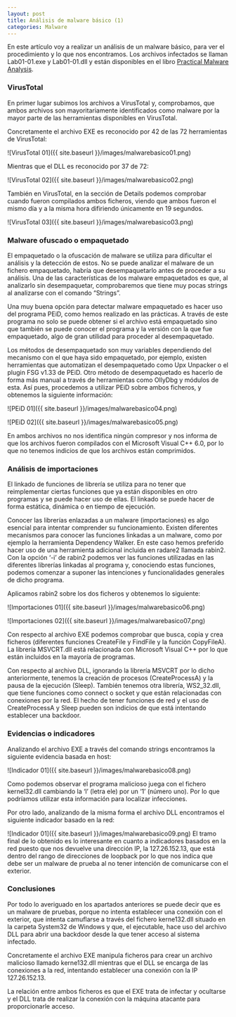 ```yaml
---
layout: post
title: Análisis de malware básico (1)
categories: Malware
---
```


En este artículo voy a realizar un análisis de un malware básico, para ver el procedimiento y lo que nos encontramos. Los archivos infectados se llaman Lab01-01.exe y Lab01-01.dll y están disponibles en el libro [Practical Malware Analysis](https://nostarch.com/malware).

### VirusTotal

En primer lugar subimos los archivos a VirusTotal y, comprobamos, que ambos archivos son mayoritariamente identificados como malware por la mayor parte de las herramientas disponibles en VirusTotal. 

Concretamente el archivo EXE es reconocido por 42 de las 72 herramientas de VirusTotal:

![VirusTotal 01]({{ site.baseurl }}/images/malwarebasico01.png)

Mientras que el DLL es reconocido por 37 de 72:

![VirusTotal 02]({{ site.baseurl }}/images/malwarebasico02.png)

También en VirusTotal, en la sección de Details podemos comprobar cuando fueron compilados ambos ficheros, viendo que ambos fueron el mismo día y a la misma hora difiriendo únicamente en 19 segundos.

![VirusTotal 03]({{ site.baseurl }}/images/malwarebasico03.png)

### Malware ofuscado o empaquetado

El empaquetado o la ofuscación de malware se utiliza para dificultar el análisis y la detección de estos. No se puede analizar el malware de un fichero empaquetado, habría que desempaquetarlo antes de proceder a su análisis. Una de las características de los malware empaquetados es que, al analizarlo sin desempaquetar, comprobaremos que tiene muy pocas strings al analizarse con el comando “Strings”.

Una muy buena opción para detectar malware empaquetado es hacer uso del programa PEiD, como hemos realizado en las prácticas. A través de este programa no solo se puede obtener si el archivo está empaquetado sino que también se puede conocer el programa y la versión con la que fue empaquetado, algo de gran utilidad para proceder al desempaquetado.

Los métodos de desempaquetado son muy variables dependiendo del mecanismo con el que haya sido empaquetado, por ejemplo, existen herramientas que automatizan el desempaquetado como Upx Unpacker o el plugin FSG v1.33 de PEiD. Otro método de desempaquetado es hacerlo de forma más manual a través de herramientas como OllyDbg y módulos de esta.
Así pues, procedemos a utilizar PEiD sobre ambos ficheros, y obtenemos la siguiente información:

![PEiD 01]({{ site.baseurl }}/images/malwarebasico04.png)

![PEiD 02]({{ site.baseurl }}/images/malwarebasico05.png)

En ambos archivos no nos identifica ningún compresor y nos informa de que los archivos fueron compilados con el Microsoft Visual C++ 6.0, por lo que no tenemos indicios de que los archivos están comprimidos.

### Análisis de importaciones

El linkado de funciones de librería se utiliza para no tener que reimplementar ciertas funciones que ya están disponibles en otro programas y se puede hacer uso de ellas. El linkado se puede hacer de forma estática, dinámica o en tiempo de ejecución.
   
Conocer las librerías enlazadas a un malware (importaciones) es algo esencial para intentar comprender su funcionamiento. Existen diferentes mecanismos para conocer las funciones linkadas a un malware, como por ejemplo la herramienta Dependency Walker. En este caso hemos preferido hacer uso de una herramienta adicional incluida en radare2 llamada rabin2. Con la opción ‘-i’ de rabin2 podemos ver las funciones utilizadas en las diferentes librerías linkadas al programa y, conociendo estas funciones, podemos comenzar a suponer las intenciones y funcionalidades generales de dicho programa.

Aplicamos rabin2 sobre los dos ficheros y obtenemos lo siguiente:

![Importaciones 01]({{ site.baseurl }}/images/malwarebasico06.png)

![Importaciones 02]({{ site.baseurl }}/images/malwarebasico07.png)

Con respecto al archivo EXE podemos comprobar que busca, copia y crea ficheros (diferentes funciones CreateFile y FindFile y la función CopyFileA). La librería MSVCRT.dll está relacionada con Microsoft Visual C++ por lo que están incluidos en la mayoría de programas.

Con respecto al archivo DLL, ignorando la librería MSVCRT por lo dicho anteriormente, tenemos la creación de procesos (CreateProcessA) y la pausa de la ejecución (Sleep). También tenemos otra librería, WS2_32.dll, que tiene funciones como connect o socket y que están relacionadas con conexiones por la red. El hecho de tener funciones de red y el uso de CreateProcessA y Sleep pueden son indicios de que está intentando establecer una backdoor.

### Evidencias o indicadores

Analizando el archivo EXE a través del comando strings encontramos la siguiente evidencia basada en host:

![Indicador 01]({{ site.baseurl }}/images/malwarebasico08.png)

Como podemos observar el programa malicioso juega con el fichero kernel32.dll cambiando la ‘l’ (letra ele) por un ‘1’ (número uno). Por lo que podríamos utilizar esta información para localizar infecciones.

Por otro lado, analizando de la misma forma el archivo DLL encontramos el siguiente indicador basado en la red:

![Indicador 01]({{ site.baseurl }}/images/malwarebasico09.png)
El tramo final de lo obtenido es lo interesante en cuanto a indicadores basados en la red puesto que nos devuelve una dirección IP, la 127.26.152.13, que está dentro del rango de direcciones de loopback por lo que nos indica que debe ser un malware de prueba al no tener intención de comunicarse con el exterior.

### Conclusiones

Por todo lo averiguado en los apartados anteriores se puede decir que es un malware de pruebas, porque no intenta establecer una conexión con el exterior, que intenta camuflarse a través del fichero kerne132.dll situado en la carpeta System32 de Windows y que, el ejecutable, hace uso del archivo DLL para abrir una backdoor desde la que tener acceso al sistema infectado.

Concretamente el archivo EXE manipula ficheros para crear un archivo malicioso llamado kerne132.dll mientras que el DLL se encarga de las conexiones a la red, intentando establecer una conexión con la IP 127.26.152.13.

La relación entre ambos ficheros es que el EXE trata de infectar y ocultarse y el DLL trata de realizar la conexión con la máquina atacante para proporcionarle acceso. 
